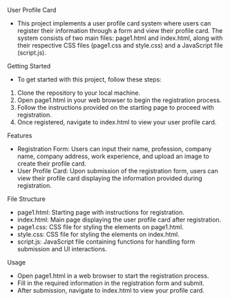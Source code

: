 User Profile Card
-   This project implements a user profile card system where users can register their information through a form and view their profile card. The system consists of two main files: page1.html and index.html, along with their respective CSS files (page1.css and style.css) and a JavaScript file (script.js).

Getting Started
-   To get started with this project, follow these steps:
1.  Clone the repository to your local machine.
2.  Open page1.html in your web browser to begin the registration process.
3.  Follow the instructions provided on the starting page to proceed with registration.
4.  Once registered, navigate to index.html to view your user profile card.

Features
-   Registration Form: Users can input their name, profession, company name, company address, work experience, and upload an image to create their profile card.
-   User Profile Card: Upon submission of the registration form, users can view their profile card displaying the information provided during registration.

File Structure
-   page1.html: Starting page with instructions for registration.
-   index.html: Main page displaying the user profile card after registration.
-   page1.css: CSS file for styling the elements on page1.html.
-   style.css: CSS file for styling the elements on index.html.
-   script.js: JavaScript file containing functions for handling form submission and UI interactions.

Usage
-   Open page1.html in a web browser to start the registration process.
-   Fill in the required information in the registration form and submit.
-   After submission, navigate to index.html to view your profile card.